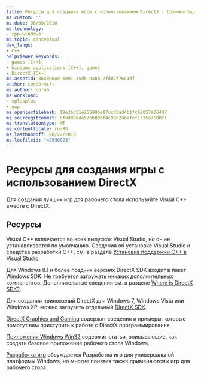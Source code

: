 ```yaml
---
title: Ресурсы для создания игры с использованием DirectX | Документация Майкрософт
ms.custom: ''
ms.date: 06/08/2018
ms.technology:
- cpp-windows
ms.topic: conceptual
dev_langs:
- C++
helpviewer_keywords:
- games [C++]
- Windows applications [C++], games
- DirectX [C++]
ms.assetid: 863090ed-6091-45db-aabb-7fd02f76c1df
author: corob-msft
ms.author: corob
ms.workload:
- cplusplus
- uwp
ms.openlocfilehash: 19e36c51e255996e17ccd5ad4b1fc62057a064d7
ms.sourcegitcommit: 6f8dd98de57bb80bf4c9852abafef1c35a7600f1
ms.translationtype: MT
ms.contentlocale: ru-RU
ms.lasthandoff: 08/22/2018
ms.locfileid: "42590623"
---
```

# <a name="resources-for-creating-a-game-using-directx"></a>Ресурсы для создания игры с использованием DirectX

Для создания лучших игр для рабочего стола используйте Visual C++ вместе с DirectX.

## <a name="resources"></a>Ресурсы

Visual C++ включается во всех выпусках Visual Studio, но он не устанавливается по умолчанию. Сведения об установке Visual Studio и средства разработки C++, см. в разделе [Установка поддержки C++ в Visual Studio](../build/vscpp-step-0-installation.md).

Для Windows 8.1 и более поздних версиях DirectX SDK входит в пакет Windows SDK. Не требуется загружать никаких дополнительных компонентов. Дополнительные сведения см. в разделе [Where is DirectX SDK?](http://msdn.microsoft.com/library/windows/desktop/ee663275.aspx).

Для создания приложений DirectX для Windows 7, Windows Vista или Windows XP, можно загрузить отдельный [DirectX SDK](http://www.microsoft.com/download/details.aspx?displaylang=en&id=6812).

[DirectX Graphics and Gaming](http://msdn.microsoft.com/library/windows/desktop/ee663274\(v=vs.85\).aspx) содержит сведения и примеры, которые помогут вам приступить к работе с DirectX программирования.

[Приложения Windows Win32](../windows/windows-desktop-applications-cpp.md) содержит статьи, описывающие, как создать базовое приложение рабочего стола Windows.

[Разработка игр](http://msdn.microsoft.com/library/windows/apps/hh452744.aspx) обсуждается Разработка игр для универсальной платформы Windows, но многие понятия также применяются к игр для рабочего стола.
